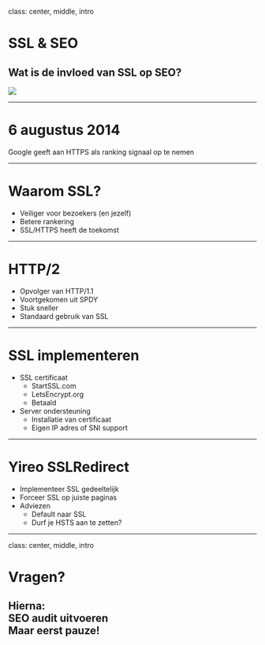 class: center, middle, intro
# SSL &amp; SEO
## Wat is de invloed van SSL op SEO?
<img src="/images/logos-seo.png">

---
# 6 augustus 2014
Google geeft aan HTTPS als ranking signaal op te nemen

---
# Waarom SSL?
- Veiliger voor bezoekers (en jezelf)
- Betere rankering
- SSL/HTTPS heeft de toekomst

---
# HTTP/2
- Opvolger van HTTP/1.1
- Voortgekomen uit SPDY
- Stuk sneller
- Standaard gebruik van SSL

---
# SSL implementeren
- SSL certificaat
    - StartSSL.com
    - LetsEncrypt.org
    - Betaald
- Server ondersteuning
    - Installatie van certificaat
    - Eigen IP adres of SNI support

---
# Yireo SSLRedirect
- Implementeer SSL gedeeltelijk
- Forceer SSL op juiste paginas
- Adviezen
    - Default naar SSL
    - Durf je HSTS aan te zetten?

---
class: center, middle, intro
# Vragen?
## Hierna:<br>SEO audit uitvoeren<br>Maar eerst pauze!